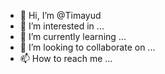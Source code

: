 - 👋 Hi, I’m @Timayud
- 👀 I’m interested in ...
- 🌱 I’m currently learning ...
- 💞️ I’m looking to collaborate on ...
- 📫 How to reach me ...

<!---
Timayud/Timayud is a ✨ special ✨ repository because its `README.md` (this file) appears on your GitHub profile.
You can click the Preview link to take a look at your changes.
--->
